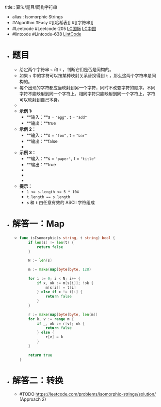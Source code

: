 title:: 算法/题目/同构字符串

- alias:: Isomorphic Strings
- #Algorithm #Easy #[[哈希表]] #[[字符串]]
- #Leetcode #Leetcode-205 [LC国际](https://leetcode.com/problems/isomorphic-strings/) [LC中国](https://leetcode-cn.com/problems/isomorphic-strings/)
- #lintcode #Lintcode-638 [LintCode](https://www.lintcode.com/problem/638/)
- # 题目
	- 给定两个字符串 `s` 和 `t` ，判断它们是否是同构的。
	- 如果 `s` 中的字符可以按某种映射关系替换得到 `t` ，那么这两个字符串是同构的。
	- 每个出现的字符都应当映射到另一个字符，同时不改变字符的顺序。不同字符不能映射到同一个字符上，相同字符只能映射到同一个字符上，字符可以映射到自己本身。
	-
	- **示例 1:**
		- **输入：**s = `"egg",` t = `"add"`
		- **输出：**true
	- **示例 2：**
		- **输入：**s = `"foo",` t = `"bar"`
		- **输出：**false
		-
	- **示例 3：**
		- **输入：**s = `"paper",` t = `"title"`
		- **输出：**true
		-
		-
		-
	- **提示：**
		- `1 <= s.length <= 5 * 104`
		- `t.length == s.length`
		- `s` 和 `t` 由任意有效的 ASCII 字符组成
- # 解答一：Map
	- ```go
	  func isIsomorphic(s string, t string) bool {
	      if len(s) != len(t) {
	          return false
	      }   
	      
	      N := len(s)
	      
	      m := make(map[byte]byte, 128)
	      
	      for i := 0; i < N; i++ {
	          if x, ok := m[s[i]]; !ok {
	              m[s[i]] = t[i]
	          } else if x != t[i] {
	              return false
	          }
	      }
	      
	      r := make(map[byte]byte, len(m))
	      for k, v := range m {
	          if _, ok := r[v]; ok {
	              return false
	          } else {
	              r[v] = k
	          }
	      }
	      
	      return true
	  }
	  ```
- # 解答二：转换
	- #TODO https://leetcode.com/problems/isomorphic-strings/solution/ (Approach 2)